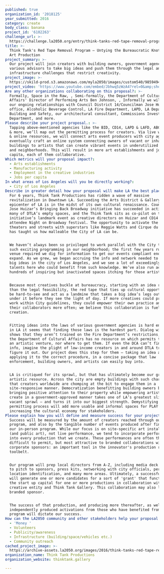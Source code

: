```yaml
---
published: true
organization_id: '2018125'
year_submitted: 2016
category: create
body_class: banana
project_id: '6102263'
challenge_url: >-
  https://challenge.la2050.org/entry/think-tanks-red-tape-removal-program-–-untying-the-bureaucratic-knots-from-la-art-production
title: >-
  Think Tank's Red Tape Removal Program – Untying the Bureaucratic Knots from LA
  Art Production
project_summary: >-
  Our project will join creators with building owners, government agencies, and
  various advisors to take big ideas and push them through the legal and
  infrastructure challenges that restrict creativity.
project_image: >-
  https://skild-prod.s3.amazonaws.com/myla2050/images/custom540/9859494345741-team91.jpg
project_video: 'https://www.youtube.com/embed/Jbhwq5zWzA4?rel=0&amp;showinfo=0'
Are any other organizations collaborating on this proposal?: >-
  Formally, Space in the Raw, , Semi-formally, the Department of Cultural
  Affairs' Director of Performing Arts Ben Johnson, , Informally we will engage
  our ongoing relationships with Council District 14/Councilman Jose Huizar's
  office, Alcoholic Beverage Control, LA Fire Department, LAPD, LA Department of
  Building and Safety, our architectural consultant, Commissions Investigation
  Department, and more.
Please describe your project proposal.: >-
  Tapping above-mentioned agencies like the BID, CD14, LAPD & LAFD, ABC, LADBS,
  & more, we’ll map out the permitting process for creators. Via live workshops
  & online resources, we will connect arts event producers with city agents, we
  eventually craft an online system connecting owners of vacant or inhabited
  buildings to artists that can create vibrant events in underutilized spaces
  and neighborhoods. This will result in more art establishments and jobs per
  capita, each of them collaborative.
Which metrics will your proposal impact?​:
  - Arts establishments
  - Manufacturing activity
  - Employment in the creative industries
  - Jobs per capita
In what areas of Los Angeles will you be directly working?:
  - City of Los Angeles
Describe in greater detail how your proposal will make LA the best place.: >-
  For 6 years, Think Tank Productions has ridden a wave of massive
  revitalization in Downtown LA. Succeeding the Arts District & Gallery Row, the
  epicenter of LA is in the midst of its own cultural renaissance. Councilman
  Jose Huizar’s Bringing Back Broadway initiative has succeeded in activating
  many of DTLA’s empty spaces, and the Think Tank sits as co-pilot on that
  initiative’s landmark event as creative directors on Huizar and CD14’s 65,000+
  attendee Night on Broadway festival. The opportunity to activate the dormant
  theaters and streets with superstars like Reggie Watts and Cirque du Soleil
  has taught us how malleable the City of LA can be. 


  We haven’t always been so privileged to work parallel with the City to produce
  such exciting programming in our neighborhood; the first few years running our
  venue required we dig for information to get our events compliant enough to
  expand. As we grew, we began accruing the info and network needed to execute
  big ideas in the city of Los Angeles, and we see a lot of exceedingly creative
  talents here who could benefit from such knowledge. We’ve also run across
  hundreds of inspiring but inactivated spaces itching for those artists. 


  Because most creatives buckle at bureaucracy, starting with an idea rather
  than the legal feasibility, the red tape that ties up cultural opportunity can
  be hard-to-see and act as a landmine that takes a big idea’s legs out from
  under it before they see the light of day. If more creatives could produce
  work within City guidelines, they could empower their own practice and employ
  their collaborators more often; we believe this collaboration is fuel for
  creation. 


  Fitting ideas into the laws of various government agencies is hard enough, but
  in LA it seems that finding those laws is the hardest part. Dialog with LAPD
  shows that they aren’t trained on the Fire Department’s restrictions, and even
  the Department of Cultural Affairs has no resource on which permits to get for
  an artistic venture, nor where to get them. If even the DCA can’t find this
  info, imagine the plight of low-income creators in and around DTLA trying to
  figure it out. Our project does this step for them – taking an idea and
  applying it to the correct procedure, in a concise package that law
  enforcement, building owners, and artists can easily buy into.


  LA is critiqued for its sprawl, but that has ultimately become our greatest
  artistic resource. Across the city are empty buildings with such character
  that creators worldwide are chomping at the bit to engage them in a
  site-responsive manner. Democratization benefitting building owners by
  bringing positive attention to their property while empowering artists to
  create in a government-approved manner takes one of LA’s greatest slights –
  vacant sprawl – and turns it into our biggest strength. Demystifying the
  permitting process will add more usable and informal spaces for PLAY while
  increasing the cultural economy for stakeholders.
Please explain how you will define and measure success for your project.​: >-
  Success will be measured by the amount of creators reached through our online
  program, and also by the tangible number of events produced after finishing
  our in-person program. While our focus is on site-specific art installations
  (and public art), not live performance, we tend to incorporate performance
  into every production that we create. These performances are often the most
  difficult to permit, but most attractive to branded collaborations with
  corporate sponsors: an important tool in the innovator's production realm
  toolbelt. 


  Our program will prep local directors from A-Z, including media deck creation
  to pitch to sponsors, press kits, networking with city officials, permitting,
  location identification, and many more areas. Ultimately, a successful program
  will generate one or more candidates for a sort of 'grant' that functions as
  the start up capital for one or more productions in collaboration with their
  creative entity and Think Tank Gallery. This collaboration may also loop in a
  branded sponsor. 


  The success of that production, and producing more thereafter, as well as
  independently produced activations from those who have benefited from our
  program will dictate our success.
How can the LA2050 community and other stakeholders help your proposal succeed?:
  - 'Money '
  - Volunteers
  - Publicity/awareness
  - Infrastructure (building/space/vehicles etc.)
  - Community outreach
cached_project_image: >-
  https://archive-assets.la2050.org/images/2016/think-tanks-red-tape-removal-program-untying-the-bureaucratic-knots-from-la-art-production/skild-prod.s3.amazonaws.com/myla2050/images/custom540/9859494345741-team91.jpg
organization_name: Think Tank Productions
organization_website: thinktank.gallery

---
```

